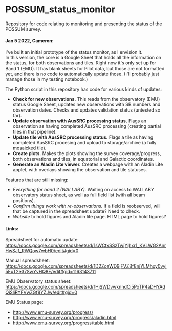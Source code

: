 # POSSUM_status_monitor
Repository for code relating to monitoring and presenting the status of the POSSUM survey.

#### Jan 5 2022, Cameron:  
I've built an initial prototype of the status monitor, as I envision it.  
In this version, the core is a Google Sheet that holds all the information on the status, for both observations and tiles.
Right now it's only set up for Band 1 (EMU). It has blank sheets for Pilot data, but those are not formatted yet, and
there is no code to automatically update those. (I'll probably just manage those in my testing notebook.)

The Python script in this repository has code for various kinds of updates:
- **Check for new observations.** This reads from the observatory (EMU) status Google Sheet, updates new observations
with SB numbers and observation dates. Checks and updates validation status (untested so far).
- **Update observation with AusSRC processing status.** Flags an observation as having completed AusSRC processing (creating partial tiles in that pipeline).
- **Update tile with AusSRC processing status.** Flags a tile as having completed AusSRC procesing and upload to storage/archive (a fully mosaicked tile).
- **Create plots.** Makes the plots showing the survey coverage/progress, both observations and tiles, in equatorial and Galactic coordinates.
- **Generate an Aladin Lite viewer.** Creates a webpage with an Aladin Lite applet, with overlays showing the observation and tile statuses.

Features that are still missing:
- *Everything for band 2 (WALLABY).* Waiting on access to WALLABY observatory status sheet, as well as full field list (with all beam positions).
- *Confirm things work with re-observations.* If a field is reobserved, will that be captured in the spreadsheet update? Need to check.
- *Website* to hold figures and Aladin lite page. HTML page to hold figures?


#### Links:  
Spreadsheet for automatic update: https://docs.google.com/spreadsheets/d/1sWCtxSSzTwjYjhxr1_KVLWG2AnrHwSJf_RWQow7wbH0/edit#gid=0

Manual spreadsheet: https://docs.google.com/spreadsheets/d/1D2ZoaWD9jFVZBf8njYLMhoy0vyi5EuT2e37SwYvHQ8E/edit#gid=1163143711


EMU Observatory status sheet: https://docs.google.com/spreadsheets/d/1HjSWDvwknndCi5PxTP4aDHYAdQiSliRYFVwZGf8YZJw/edit#gid=0

EMU Status page: 
- http://www.emu-survey.org/progress/
- http://www.emu-survey.org/progress/aladin.html
- http://www.emu-survey.org/progress/table.html


